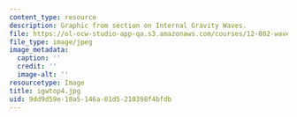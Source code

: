 ```yaml
---
content_type: resource
description: Graphic from section on Internal Gravity Waves.
file: https://ol-ocw-studio-app-qa.s3.amazonaws.com/courses/12-802-wave-motions-in-the-ocean-and-atmosphere-spring-2004/9dd9d59e10a5146a01d5210398f4bfdb_igwtop4.jpg
file_type: image/jpeg
image_metadata:
  caption: ''
  credit: ''
  image-alt: ''
resourcetype: Image
title: igwtop4.jpg
uid: 9dd9d59e-10a5-146a-01d5-210398f4bfdb
---
```

